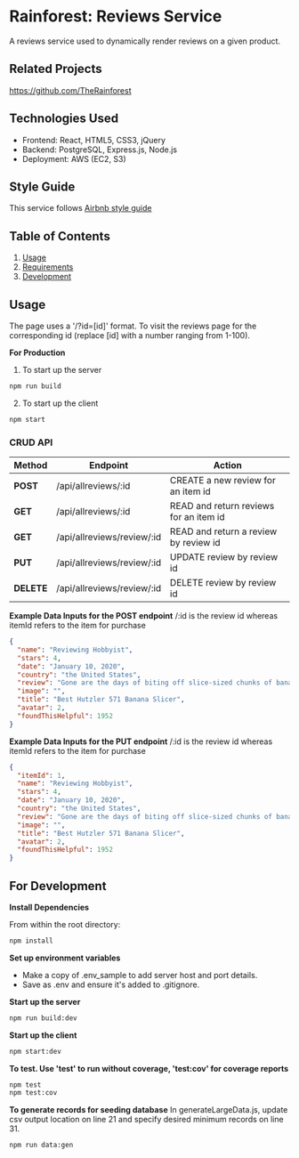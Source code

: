 # Rainforest: Reviews Service
A reviews service used to dynamically render reviews on a given product. 

## Related Projects
https://github.com/TheRainforest

## Technologies Used
  - Frontend: React, HTML5, CSS3, jQuery
  - Backend: PostgreSQL, Express.js, Node.js
  - Deployment: AWS (EC2, S3)

## Style Guide
This service follows [Airbnb style guide](https://github.com/airbnb/javascript)

## Table of Contents

1. [Usage](#Usage)
1. [Requirements](#requirements)
1. [Development](#development)

## Usage
The page uses a '/?id=[id]' format. To visit the reviews page for the corresponding id (replace [id] with a number ranging from 1-100).

**For Production**
1. To start up the server
```sh
npm run build
```
2. To start up the client
```sh
npm start
```

### CRUD API
|    Method    |           Endpoint          |                   Action                |
| ------------ | --------------------------- | --------------------------------------- |
| **POST**     |  /api/allreviews/:id        |  CREATE a new review for an item id     |
| **GET**      |  /api/allreviews/:id        |  READ and return reviews for an item id |
| **GET**      |  /api/allreviews/review/:id |  READ and return a review by review id  |
| **PUT**      |  /api/allreviews/review/:id |  UPDATE review by review id             |
| **DELETE**   |  /api/allreviews/review/:id |  DELETE review by review id             |

**Example Data Inputs for the POST endpoint**
/:id is the review id whereas itemId refers to the item for purchase
```json
{
  "name": "Reviewing Hobbyist",
  "stars": 4,
  "date": "January 10, 2020",
  "country": "the United States",
  "review": "Gone are the days of biting off slice-sized chunks of banana and spitting them onto a serving tray…. Next on my wish list: a kitchen tool for dividing frozen water into cube-sized chunks.",
  "image": "",
  "title": "Best Hutzler 571 Banana Slicer",
  "avatar": 2,
  "foundThisHelpful": 1952
}
```

**Example Data Inputs for the PUT endpoint**
/:id is the review id whereas itemId refers to the item for purchase
```json
{
  "itemId": 1,
  "name": "Reviewing Hobbyist",
  "stars": 4,
  "date": "January 10, 2020",
  "country": "the United States",
  "review": "Gone are the days of biting off slice-sized chunks of banana and spitting them onto a serving tray…. Next on my wish list: a kitchen tool for dividing frozen water into cube-sized chunks.",
  "image": "",
  "title": "Best Hutzler 571 Banana Slicer",
  "avatar": 2,
  "foundThisHelpful": 1952
}
```

## For Development
**Install Dependencies**

From within the root directory:
```sh
npm install
```
**Set up environment variables**
- Make a copy of .env_sample to add server host and port details.
- Save as .env and ensure it's added to .gitignore.

**Start up the server**
```sh
npm run build:dev
```
**Start up the client**
```sh
npm start:dev
```
**To test. Use 'test' to run without coverage, 'test:cov' for coverage reports**
```sh
npm test
npm test:cov
```
**To generate records for seeding database**
In generateLargeData.js, update csv output location on line 21 and specify desired minimum records on line 31.
```sh
npm run data:gen
```
